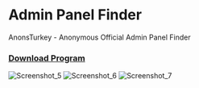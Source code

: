 # Admin Panel Finder
 AnonsTurkey - Anonymous Official Admin Panel Finder

### <a href="https://drive.google.com/file/d/1hXT00llfLQZvq2xSzJ8-0e871zko7cHd/view?usp=sharing">Download Program<a/>
 
![Screenshot_5](https://user-images.githubusercontent.com/32311900/87050778-68617b00-c207-11ea-944b-d8a24a92fe4b.png)
![Screenshot_6](https://user-images.githubusercontent.com/32311900/87050780-68fa1180-c207-11ea-805d-ef68bf7c7613.png)
![Screenshot_7](https://user-images.githubusercontent.com/32311900/87050785-6992a800-c207-11ea-9d48-a077a52c2494.png)

